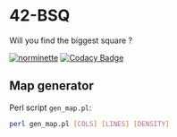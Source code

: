 # 42-BSQ
Will you find the biggest square ?

[![norminette](https://github.com/Alexdelia/42-BSQ/actions/workflows/norminette.yml/badge.svg)](https://github.com/Alexdelia/42-BSQ/actions/workflows/norminette.yml) [![Codacy Badge](https://app.codacy.com/project/badge/Grade/a533629f42af4f1f94623f9a2ab1d1d6)](https://www.codacy.com/gh/Alexdelia/42-BSQ/dashboard?utm_source=github.com&amp;utm_medium=referral&amp;utm_content=Alexdelia/42-BSQ&amp;utm_campaign=Badge_Grade)

## Map generator
Perl script `gen_map.pl`:
```sh
perl gen_map.pl [COLS] [LINES] [DENSITY]
```
